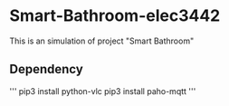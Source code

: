 # Smart-Bathroom-elec3442
This is an simulation of project "Smart Bathroom"

## Dependency
'''
pip3 install python-vlc
pip3 install paho-mqtt
'''
